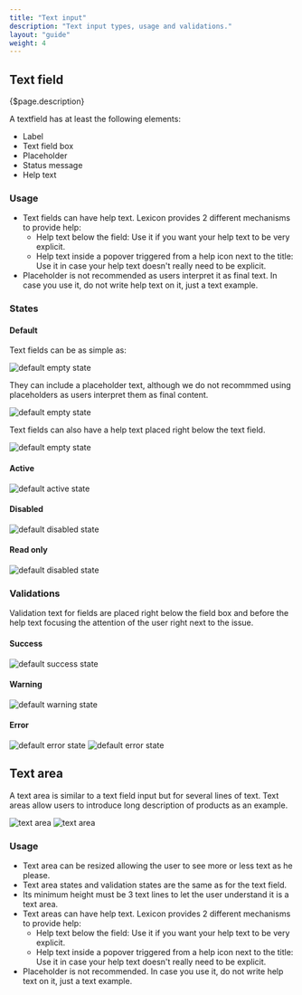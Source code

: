 ```yaml
---
title: "Text input"
description: "Text input types, usage and validations."
layout: "guide"
weight: 4
---
```


## Text field

{$page.description}

A textfield has at least the following elements:
- Label
- Text field box
- Placeholder
- Status message
- Help text 

### Usage
* Text fields can have help text. Lexicon provides 2 different mechanisms to provide help:
	* Help text below the field: Use it if you want your help text to be very explicit.
	* Help text inside a popover triggered from a help icon next to the title: Use it in case your help text doesn't really need to be explicit.
* Placeholder is not recommended as users interpret it as final text. In case you use it, do not write help text on it, just a text example.

### States

#### Default

Text fields can be as simple as:

![default empty state](../../../images/Input.png)

They can include a placeholder text, although we do not recommmed using placeholders as users interpret them as final content.

![default empty state](../../../images/Input+Placeholder.png)

Text fields can also have a help text placed right below the text field.

![default empty state](../../../images/Input+HelpText.png)

#### Active

![default active state](../../../images/InputSimple+Focus.png)

#### Disabled

![default disabled state](../../../images/Input+Disabled.png)

#### Read only

![default disabled state](../../../images/Input+ReadOnly.png)

### Validations

Validation text for fields are placed right below the field box and before the help text focusing the attention of the user right next to the issue.

#### Success

![default success state](../../../images/Input+Success.png)

#### Warning

![default warning state](../../../images/Input+Warning.png)

#### Error

![default error state](../../../images/Input+Error.png)
![default error state](../../../images/Input+HelpText+Error.png)


## Text area

A text area is similar to a text field input but for several lines of text. Text areas allow users to introduce long description of products as an example.

![text area](../../../images/InputTextArea.png)
![text area](../../../images/InputTextArea+HelpText.png)

### Usage

* Text area can be resized allowing the user to see more or less text as he please.
* Text area states and validation states are the same as for the text field.
* Its minimum height must be 3 text lines to let the user understand it is a text area.
* Text areas can have help text. Lexicon provides 2 different mechanisms to provide help:
	* Help text below the field: Use it if you want your help text to be very explicit.
	* Help text inside a popover triggered from a help icon next to the title: Use it in case your help text doesn't really need to be explicit.
* Placeholder is not recommended. In case you use it, do not write help text on it, just a text example.
